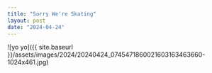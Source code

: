 ```yaml
---
title: "Sorry We're Skating"
layout: post
date: "2024-04-24"
---
```


![yo yo]({{ site.baseurl }}/assets/images/2024/20240424_0745471860021603163463660-1024x461.jpg)
